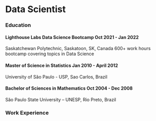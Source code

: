# Data Scientist
### Education

#### Lighthouse Labs Data Science Bootcamp Oct 2021 - Jan 2022
Saskatchewan Polytechnic, Saskatoon, SK, Canada
600+ work hours bootcamp covering topics in Data Science

#### Master of Science in Statistics Jan 2010 - April 2012
University of São Paulo - USP, Sao Carlos, Brazil

#### Bachelor of Sciences in Mathematics Oct 2004 - Dec 2008
São Paulo State University – UNESP, Rio Preto, Brazil

### Work Experience
